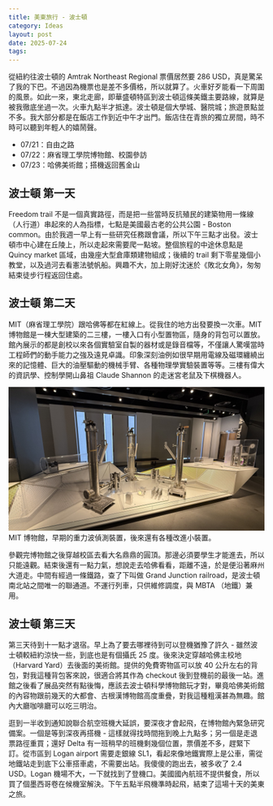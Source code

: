 ```yaml
---
title: 美東旅行 - 波士頓
category: Ideas
layout: post
date: 2025-07-24
tags:
---
```

從紐約往波士頓的 Amtrak Northeast Regional 票價居然要 286 USD，真是驚呆了我的下巴。不過因為機票也是差不多價格，所以就算了。火車好歹能看一下周圍的風景。如此一來，東北走廊，即華盛頓特區到波士頓這條美鐵主要路線，就算是被我徹底坐過一次。火車九點半才抵達。波士頓是個大學城、醫院城；旅遊景點並不多。我大部分都是在飯店工作到近中午才出門。飯店住在青旅的獨立房間，時不時可以聽到年輕人的嬉鬧聲。

- 07/21：自由之路
- 07/22：麻省理工學院博物館、校園參訪
- 07/23：哈佛美術館；搭機返回舊金山

## 波士頓 第一天

Freedom trail 不是一個真實路徑，而是把一些當時反抗殖民的建築物用一條線（人行道）串起來的人為指標，七點是美國最古老的公共公園 - Boston common。由於我週一早上有一些研究任務跟會議，所以下午三點才出發。波士頓市中心建在丘陵上，所以走起來需要爬一點坡。整個旅程的中途休息點是 Quincy market 區域，由幾座大型倉庫類建物組成；後續的 trail 剩下零星幾個小教堂，以及過河去看憲法號帆船。興趣不大，加上剛好沈迷於《敗北女角》，匆匆結束徒步行程返回住處。

## 波士頓 第二天

MIT（麻省理工學院）跟哈佛等都在紅線上。從我住的地方出發要換一次車。MIT 博物館是一棟大型建築的二三樓，一樓入口有小型置物區，隨身的背包可以置放。館內展示的都是創校以來各個實驗室自製的器材或是錄音檔等，不僅讓人驚嘆當時工程師們的動手能力之強及遠見卓識。印象深刻油例如很早期用電線及磁環纏繞出來的記憶體、巨大的油壓驅動的機械手臂、各種物理學實驗裝置等等。三樓有偉大的資訊學、控制學開山鼻祖 Claude Shannon 的走迷宮老鼠及下棋機器人。

![](/assets/img/blog-MIT-museum.jpeg)
MIT 博物館，早期的重力波偵測裝置，後來還有各種改進小裝置。

參觀完博物館之後穿越校區去看大名鼎鼎的圓頂。那邊必須要學生才能進去，所以只能遠觀。結束後還有一點力氣，想說走去哈佛看看，距離不遠，於是便沿著麻州大道走。中間有經過一條鐵路，查了下叫做 Grand Junction railroad，是波士頓南北站之間唯一的聯通道。不運行列車，只供維修調度，與 MBTA （地鐵）兼用。

## 波士頓 第三天

第三天待到十一點才退宿。早上為了要去哪裡待到可以登機猶豫了許久 - 雖然波士頓較紐約涼快一些，到底也是有個攝氏 25 度。後來決定穿越哈佛主校地（Harvard Yard）去後面的美術館。提供的免費寄物區可以放 40 公升左右的背包，對我這種背包客來說，很適合將其作為 checkout 後到登機前的最後一站。進館之後看了展品突然有點後悔，應該去波士頓科學博物館玩才對，畢竟哈佛美術館的內容物跟前幾天的大都會、古根漢博物館高度重疊，對我這種粗漢甚為無趣。館內大廳咖啡廳可以吃三明治。

逛到一半收到通知說聯合航空班機大延誤，要深夜才會起飛，在博物館內緊急研究備案。一個是等到深夜再搭機 - 這樣就得找時間拖到晚上九點多；另一個是走退票路徑重買；還好 Delta 有一班稍早的班機剩幾個位置，票價差不多，趕緊下訂。從市區到 Logan airport 需要走銀線 SL1，看起來像地鐵實際上是公車，需從地鐵站走到底下公車搭車處，不需要出站。我傻傻的跑出去，被多收了 2.4 USD。Logan 機場不大，一下就找到了登機口。美國國內航班不提供餐食，所以買了個墨西哥卷在候機室解決。下午五點半飛機準時起飛，結束了這場十天的美東之旅。